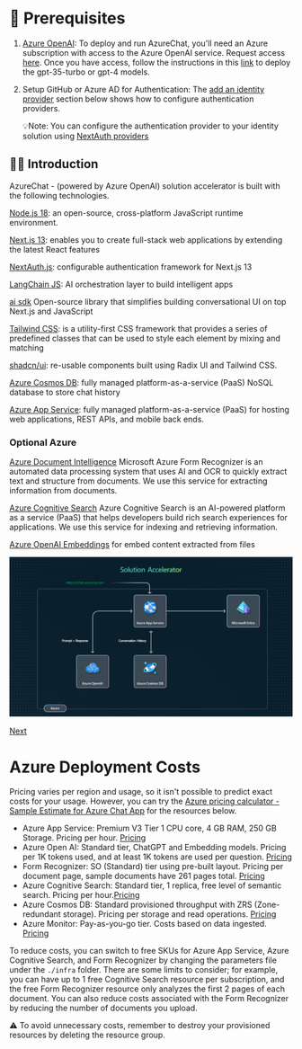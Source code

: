 # 📘 Prerequisites

1. [Azure OpenAI](https://azure.microsoft.com/en-us/products/cognitive-services/openai-service/): To deploy and run AzureChat, you'll need an Azure subscription with access to the Azure OpenAI service. Request access [here](https://customervoice.microsoft.com/Pages/ResponsePage.aspx?id=v4j5cvGGr0GRqy180BHbR7en2Ais5pxKtso_Pz4b1_xUOFA5Qk1UWDRBMjg0WFhPMkIzTzhKQ1dWNyQlQCN0PWcu). Once you have access, follow the instructions in this [link](https://learn.microsoft.com/en-us/azure/cognitive-services/openai/how-to/create-resource?pivots=web-portal) to deploy the gpt-35-turbo or gpt-4 models.

2. Setup GitHub or Azure AD for Authentication:
   The [add an identity provider](./5-add-identity.md) section below shows how to configure authentication providers.

   💡Note: You can configure the authentication provider to your identity solution using [NextAuth providers](https://next-auth.js.org/providers/)

## 👋🏻 Introduction

AzureChat - (powered by Azure OpenAI) solution accelerator is built with the following technologies.

[Node.js 18](https://nodejs.org/en): an open-source, cross-platform JavaScript runtime environment.

[Next.js 13](https://nextjs.org/docs): enables you to create full-stack web applications by extending the latest React features

[NextAuth.js](https://next-auth.js.org/): configurable authentication framework for Next.js 13

[LangChain JS](https://www.langchain.com/): AI orchestration layer to build intelligent apps

[ai sdk](https://sdk.vercel.ai/docs) Open-source library that simplifies building conversational UI on top Next.js and JavaScript

[Tailwind CSS](https://tailwindcss.com/): is a utility-first CSS framework that provides a series of predefined classes that can be used to style each element by mixing and matching

[shadcn/ui](https://ui.shadcn.com/): re-usable components built using Radix UI and Tailwind CSS.

[Azure Cosmos DB](https://learn.microsoft.com/en-GB/azure/cosmos-db/nosql/): fully managed platform-as-a-service (PaaS) NoSQL database to store chat history

[Azure App Service](https://learn.microsoft.com/en-us/azure/app-service/): fully managed platform-as-a-service (PaaS) for hosting web applications, REST APIs, and mobile back ends.

### Optional Azure

[Azure Document Intelligence](https://learn.microsoft.com/en-GB/azure/ai-services/document-intelligence/) Microsoft Azure Form Recognizer is an automated data processing system that uses AI and OCR to quickly extract text and structure from documents. We use this service for extracting information from documents.

[Azure Cognitive Search](https://learn.microsoft.com/en-GB/azure/search/) Azure Cognitive Search is an AI-powered platform as a service (PaaS) that helps developers build rich search experiences for applications. We use this service for indexing and retrieving information.

[Azure OpenAI Embeddings](https://learn.microsoft.com/en-us/azure/ai-services/openai/how-to/embeddings?tabs=console) for embed content extracted from files

![Architecture diagram](/images/architecture.png)

[Next](/docs/2-provision-azure-resources.md)

# Azure Deployment Costs

Pricing varies per region and usage, so it isn't possible to predict exact costs for your usage.
However, you can try the [Azure pricing calculator - Sample Estimate for Azure Chat App](https://azure.com/e/1f08b35661df4b5ea3663df112250b09) for the resources below.

- Azure App Service: Premium V3 Tier 1 CPU core, 4 GB RAM, 250 GB Storage. Pricing per hour. [Pricing](https://azure.microsoft.com/pricing/details/app-service/linux/)
- Azure Open AI: Standard tier, ChatGPT and Embedding models. Pricing per 1K tokens used, and at least 1K tokens are used per question. [Pricing](https://azure.microsoft.com/en-us/pricing/details/cognitive-services/openai-service/)
- Form Recognizer: SO (Standard) tier using pre-built layout. Pricing per document page, sample documents have 261 pages total. [Pricing](https://azure.microsoft.com/pricing/details/form-recognizer/)
- Azure Cognitive Search: Standard tier, 1 replica, free level of semantic search. Pricing per hour.[Pricing](https://azure.microsoft.com/pricing/details/search/)
- Azure Cosmos DB: Standard provisioned throughput with ZRS (Zone-redundant storage). Pricing per storage and read operations. [Pricing](https://azure.microsoft.com/en-us/pricing/details/cosmos-db/autoscale-provisioned/)
- Azure Monitor: Pay-as-you-go tier. Costs based on data ingested. [Pricing](https://azure.microsoft.com/pricing/details/monitor/)

To reduce costs, you can switch to free SKUs for Azure App Service, Azure Cognitive Search, and Form Recognizer by changing the parameters file under the `./infra` folder. There are some limits to consider; for example, you can have up to 1 free Cognitive Search resource per subscription, and the free Form Recognizer resource only analyzes the first 2 pages of each document. You can also reduce costs associated with the Form Recognizer by reducing the number of documents you upload.

⚠️ To avoid unnecessary costs, remember to destroy your provisioned resources by deleting the resource group.
